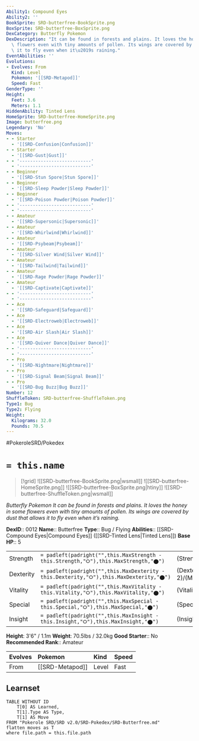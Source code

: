 ```yaml
---
Ability1: Compound Eyes
Ability2: ''
BookSprite: SRD-butterfree-BookSprite.png
BoxSprite: SRD-butterfree-BoxSprite.png
DexCategory: Butterfly Pokemon
DexDescription: "It can be found in forests and plains. It loves the honey in some\
  \ flowers even with tiny amounts of pollen. Its wings are covered by dust that allows\
  \ it to fly even when it\u2019s raining."
EventAbilities: ''
Evolutions:
- Evolves: From
  Kind: Level
  Pokemon: '[[SRD-Metapod]]'
  Speed: Fast
GenderType: ''
Height:
  Feet: 3.6
  Meters: 1.1
HiddenAbility: Tinted Lens
HomeSprite: SRD-butterfree-HomeSprite.png
Image: butterfree.png
Legendary: 'No'
Moves:
- - Starter
  - '[[SRD-Confusion|Confusion]]'
- - Starter
  - '[[SRD-Gust|Gust]]'
- - '---------------------------'
  - '---------------------------'
- - Beginner
  - '[[SRD-Stun Spore|Stun Spore]]'
- - Beginner
  - '[[SRD-Sleep Powder|Sleep Powder]]'
- - Beginner
  - '[[SRD-Poison Powder|Poison Powder]]'
- - '---------------------------'
  - '---------------------------'
- - Amateur
  - '[[SRD-Supersonic|Supersonic]]'
- - Amateur
  - '[[SRD-Whirlwind|Whirlwind]]'
- - Amateur
  - '[[SRD-Psybeam|Psybeam]]'
- - Amateur
  - '[[SRD-Silver Wind|Silver Wind]]'
- - Amateur
  - '[[SRD-Tailwind|Tailwind]]'
- - Amateur
  - '[[SRD-Rage Powder|Rage Powder]]'
- - Amateur
  - '[[SRD-Captivate|Captivate]]'
- - '---------------------------'
  - '---------------------------'
- - Ace
  - '[[SRD-Safeguard|Safeguard]]'
- - Ace
  - '[[SRD-Electroweb|Electroweb]]'
- - Ace
  - '[[SRD-Air Slash|Air Slash]]'
- - Ace
  - '[[SRD-Quiver Dance|Quiver Dance]]'
- - '---------------------------'
  - '---------------------------'
- - Pro
  - '[[SRD-Nightmare|Nightmare]]'
- - Pro
  - '[[SRD-Signal Beam|Signal Beam]]'
- - Pro
  - '[[SRD-Bug Buzz|Bug Buzz]]'
Number: 12
ShuffleToken: SRD-butterfree-ShuffleToken.png
Type1: Bug
Type2: Flying
Weight:
  Kilograms: 32.0
  Pounds: 70.5
---
```


#PokeroleSRD/Pokedex

# `= this.name`

> [!grid]
> ![[SRD-butterfree-BookSprite.png|wsmall]]
> ![[SRD-butterfree-HomeSprite.png]]
> ![[SRD-butterfree-BoxSprite.png|htiny]]
> ![[SRD-butterfree-ShuffleToken.png|wsmall]]


*Butterfly Pokemon*
*It can be found in forests and plains. It loves the honey in some flowers even with tiny amounts of pollen. Its wings are covered by dust that allows it to fly even when it’s raining.*

**DexID**:: 0012
**Name**:: Butterfree
**Type**:: Bug / Flying
**Abilities**:: [[SRD-Compound Eyes|Compound Eyes]] ([[SRD-Tinted Lens|Tinted Lens]])
**Base HP**:: 5

|           |                                                                                        |                                          |
| --------- | -------------------------------------------------------------------------------------- | ---------------------------------------- |
| Strength  | `= padleft(padright("",this.MaxStrength - this.Strength,"⭘"),this.MaxStrength,"⬤")`    | (Strength::2)/(MaxStrength::4)   |
| Dexterity | `= padleft(padright("",this.MaxDexterity - this.Dexterity,"⭘"),this.MaxDexterity,"⬤")` | (Dexterity:: 2)/(MaxDexterity::5) |
| Vitality  | `= padleft(padright("",this.MaxVitality - this.Vitality,"⭘"),this.MaxVitality,"⬤")`    | (Vitality::2)/(MaxVitality::4)   |
| Special   | `= padleft(padright("",this.MaxSpecial - this.Special,"⭘"),this.MaxSpecial,"⬤")`       | (Special::2)/(MaxSpecial::5)     |
| Insight   | `= padleft(padright("",this.MaxInsight - this.Insight,"⭘"),this.MaxInsight,"⬤")`       | (Insight::2)/(MaxInsight::5)     |

**Height**: 3'6" / 1.1m
**Weight**: 70.5lbs / 32.0kg
**Good Starter**:: No
**Recommended Rank**:: Amateur

| Evolves   | Pokemon         | Kind   | Speed   |
|:----------|:----------------|:-------|:--------|
| From      | [[SRD-Metapod]] | Level  | Fast    |

## Learnset

```dataview
TABLE WITHOUT ID
    T[0] AS Learned,
    T[1].Type AS Type,
    T[1] AS Move
FROM "Pokerole SRD/SRD v2.0/SRD-Pokedex/SRD-Butterfree.md"
flatten moves as T
where file.path = this.file.path
```
